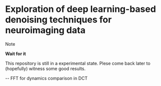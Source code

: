 # Exploration of deep learning-based denoising techniques for neuroimaging data ​

>[!NOTE]
> **Wait for it**
> 
>This repository is still in a experimental state. Plese come back later to (hopefully) witness some good results.

-- FFT for dynamics comparison in DCT